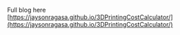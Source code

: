Full blog here  
[https://jaysonragasa.github.io/3DPrintingCostCalculator/](https://jaysonragasa.github.io/3DPrintingCostCalculator/)
